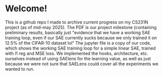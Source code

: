 # Welcome!
This is a github repo I made to archive current progress on my CS231N project (as of mid-may 2025). The PDF is our project milestone (containing preliminary results, basically just "evidence that we have a working SAE training loop, even if our SAE currently sucks because we only trained it on 12.5% of the CIFAR-10 dataset lol" 
The jupyter file is a copy of our code, which shows the working SAE training loop for a simple linear SAE, trained with l1 reg and MSE loss. We implemented the hooks, architecture, etc. ourselves instead of using SAElens for the learning value, as well as just because we were not sure that SAELens could cover all the experiments we wanted to run.
